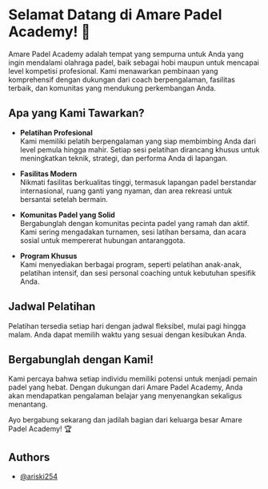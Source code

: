 # Selamat Datang di Amare Padel Academy! 🎾

Amare Padel Academy adalah tempat yang sempurna untuk Anda yang ingin mendalami olahraga padel, baik sebagai hobi maupun untuk mencapai level kompetisi profesional. Kami menawarkan pembinaan yang komprehensif dengan dukungan dari coach berpengalaman, fasilitas terbaik, dan komunitas yang mendukung perkembangan Anda.

## Apa yang Kami Tawarkan?

- **Pelatihan Profesional**  
  Kami memiliki pelatih berpengalaman yang siap membimbing Anda dari level pemula hingga mahir. Setiap sesi pelatihan dirancang khusus untuk meningkatkan teknik, strategi, dan performa Anda di lapangan.

- **Fasilitas Modern**  
  Nikmati fasilitas berkualitas tinggi, termasuk lapangan padel berstandar internasional, ruang ganti yang nyaman, dan area rekreasi untuk bersantai setelah bermain.

- **Komunitas Padel yang Solid**  
  Bergabunglah dengan komunitas pecinta padel yang ramah dan aktif. Kami sering mengadakan turnamen, sesi latihan bersama, dan acara sosial untuk mempererat hubungan antaranggota.

- **Program Khusus**  
  Kami menyediakan berbagai program, seperti pelatihan anak-anak, pelatihan intensif, dan sesi personal coaching untuk kebutuhan spesifik Anda.

## Jadwal Pelatihan

Pelatihan tersedia setiap hari dengan jadwal fleksibel, mulai pagi hingga malam. Anda dapat memilih waktu yang sesuai dengan kesibukan Anda.

## Bergabunglah dengan Kami!

Kami percaya bahwa setiap individu memiliki potensi untuk menjadi pemain padel yang hebat. Dengan dukungan dari Amare Padel Academy, Anda akan mendapatkan pengalaman belajar yang menyenangkan sekaligus menantang.

Ayo bergabung sekarang dan jadilah bagian dari keluarga besar Amare Padel Academy! 🏆

## Authors

- [@ariski254](https://github.com/ariski254)

